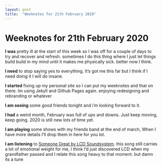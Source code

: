 ```yaml
---
layout: post
title:  "Weeknotes for 21th February 2020"
---
```


# Weeknotes for 21th February 2020


**I was** pretty ill at the start of this week so I was off for a couple of days to try and recover and refresh. sometimes I do this thing where I just let things build build in my mind until it makes me physically sick. better now I think.

**I need** to stop saying yes to everything. It’s got me this far but I think if I need doing it I will do insane.

**I started** fixing up my personal site so I can put my weeknotes and that on there. Im using Jekyll and Github Pages again. enjoying redesigning and rebranding or whatever

**I am seeing** some good friends tonight and i’m looking forward to it.

**I had** a weird month, February was full of ups and downs. Just keep moving, keep going. 2020 is still new lots of time yet.

**I am playing** some shows with my friends band at the end of march, When I have more details I’ll drop them in here for you lot.

**I am listening** to [Someone Great by LCD Soundsystem](https://open.spotify.com/track/2VGDntFPvgvqSiUf9ITEfW?si=nHhht2vGR-CtdK-c-XuDEg). this song still carries a lot of emotional weight for me, I think I’d just discovered LCD when my grandfather passed and I relate this song heavy to that moment. but damn its a tune
